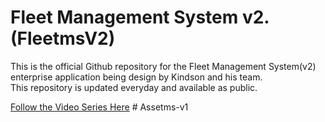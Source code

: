 # Fleet Management System v2. (FleetmsV2)
This is the official Github repository for the Fleet Management System(v2) enterprise application being design by Kindson  and his team. \
This repository is updated everyday and available as public.

[Follow the Video Series Here](https://youtu.be/FzNqL3dxEwc)
#   A s s e t m s - v 1  
 